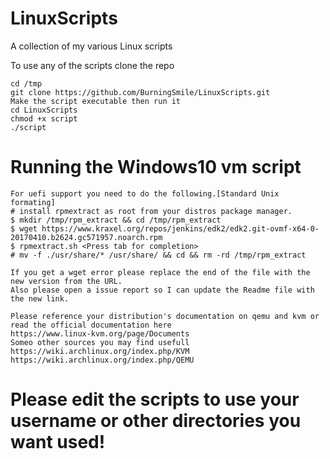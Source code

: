 # LinuxScripts
A collection of my various Linux scripts

To use any of the scripts clone the repo

```
cd /tmp
git clone https://github.com/BurningSmile/LinuxScripts.git
Make the script executable then run it
cd LinuxScripts
chmod +x script
./script
```

# Running the Windows10 vm script
```
For uefi support you need to do the following.[Standard Unix formating]
# install rpmextract as root from your distros package manager.
$ mkdir /tmp/rpm_extract && cd /tmp/rpm_extract
$ wget https://www.kraxel.org/repos/jenkins/edk2/edk2.git-ovmf-x64-0-20170410.b2624.gc571957.noarch.rpm
$ rpmextract.sh <Press tab for completion>
# mv -f ./usr/share/* /usr/share/ && cd && rm -rd /tmp/rpm_extract 

If you get a wget error please replace the end of the file with the new version from the URL.
Also please open a issue report so I can update the Readme file with the new link.

Please reference your distribution's documentation on qemu and kvm or read the official documentation here
https://www.linux-kvm.org/page/Documents
Someo other sources you may find usefull 
https://wiki.archlinux.org/index.php/KVM
https://wiki.archlinux.org/index.php/QEMU
```

# Please edit the scripts to use your username or other directories you want used!
